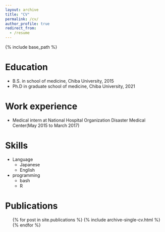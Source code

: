 ```yaml
---
layout: archive
title: "CV"
permalink: /cv/
author_profile: true
redirect_from:
  - /resume
---
```


{% include base_path %}

Education
======
* B.S. in school of medicine, Chiba University, 2015
* Ph.D in graduate school of medicine, Chiba University, 2021

Work experience
======
* Medical intern at National Hospital Organization Disaster Medical Center(May 2015 to March 2017)
  
Skills
======
* Language
  * Japanese
  * English 
* programming
  * bash
  * R

Publications
======
  <ul>{% for post in site.publications %}
    {% include archive-single-cv.html %}
  {% endfor %}</ul>
 

